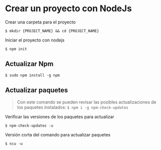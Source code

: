 # Crear un proyecto con NodeJs

Crear una carpeta para el proyecto

`$ mkdir {PROJECT_NAME} && cd {PROJECT_NAME}`

Iniciar el proyecto con nodejs

`$ npm init`

## Actualizar Npm

`$ sudo npm install -g npm`

## Actualizar paquetes

> Con este comando se pueden revisar las posibles actualizaciones de los paquetes instalados:
> `$ npm i -g npm-check-updates`

Verificar las versiones de los paquetes para actualizar

`$ npm-check-updates -u`

Versión corta del comando para actualizar paquetes

`$ ncu -u`